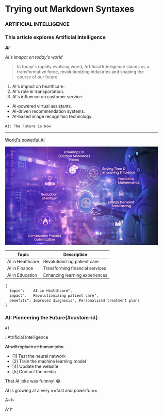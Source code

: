 # Trying out Markdown Syntaxes

### ARTIFICIAL INTELLIGENCE
### This article explores Artificial Intelligence 
***AI***

*AI's imapct on today's world*

> In today's rapidly evolving world, Artificial Intelligence stands as a transformative force, revolutionizing industries and shaping the course of our future.

1. AI's impact on healthcare.
2. AI's role in transportation.
3. AI's influence on customer service.

- AI-powered virtual assistants.
- AI-driven recommendation systems.
- AI-based image recognition technology.


`AI: The Future is Now`

---

[World's powerful AI](https://www.pycodemates.com/2023/02/top-5-worlds-most-advanced-ai-systems.html#:~:text=Gemini%20is%20an%20AI%20system,most%20versatile%20model%20ever%20built.)

![AI is power](images/AI.png)

| Topic        | Description   |
| ----------- | ----------- |
| AI in Healthcare | Revolutionizing patient care |
| AI in Finance   | Transforming financial services   |
| AI in Education | Enhancing learning experiences   |

```
{
  topic":    AI in Healthcare",
  impact":   Revolutionizing patient care",
  benefits": Improved diagnosis", Personalized treatment plans
}
```

### AI: Pioneering the Future{#custom-id}

	AI
: Atrificial Intelligence

~~AI will replace all human jobs.~~

- [1] Test the neural network
- [2] Train the machine learning model
- [4] Update the website
- [5] Contact the media

That AI joke was funnny! :joy:

AI is growing at a very ==fast and powerful==

A~I~

A^I^

